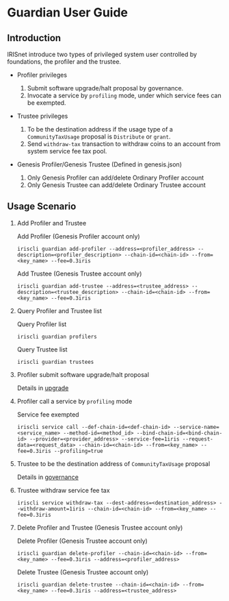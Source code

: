 # Guardian User Guide

## Introduction
IRISnet introduce two types of privileged system user controlled by foundations, the profiler and the trustee. 

* Profiler privileges
    1. Submit software upgrade/halt proposal by governance.
    2. Invocate a service by `profiling` mode, under which service fees can be exempted.
    
* Trustee privileges
    1. To be the destination address if the usage type of a `CommunityTaxUsage` proposal is `Distribute` or `grant`.
    2. Send `withdraw-tax` transaction to withdraw coins to an account from system service fee tax pool.
    
* Genesis Profiler/Genesis Trustee (Defined in genesis.json)
    1. Only Genesis Profiler can add/delete Ordinary Profiler account
    2. Only Genesis Trustee can add/delete Ordinary Trustee account
    
## Usage Scenario
1. Add Profiler and Trustee 

    Add Profiler (Genesis Profiler account only)
    ```shell
    iriscli guardian add-profiler --address=<profiler_address> --description=<profiler_description> --chain-id=<chain-id> --from=<key_name> --fee=0.3iris 
    ```

    Add Trustee (Genesis Trustee account only)
    ```shell
    iriscli guardian add-trustee --address=<trustee_address> --description=<trustee_description> --chain-id=<chain-id> --from=<key_name> --fee=0.3iris 
    ```
    
2. Query Profiler and Trustee list

    Query Profiler list
    ```shell
    iriscli guardian profilers
    ```
    Query Trustee list
    ```shell
    iriscli guardian trustees
    ```
    
3. Profiler submit software upgrade/halt proposal

    Details in [upgrade](upgrade.md)

4. Profiler call a service by `profiling` mode

    Service fee exempted
    ```shell
    iriscli service call --def-chain-id=<def-chain-id> --service-name=<service_name> --method-id=<method_id> --bind-chain-id=<bind-chain-id> --provider=<provider_address> --service-fee=1iris --request-data=<request_data> --chain-id=<chain-id> --from=<key_name> --fee=0.3iris --profiling=true
    ```
    
5. Trustee to be the destination address of `CommunityTaxUsage` proposal

    Details in [governance](governance.md#proposals-on-community-funds-usage)
    
6. Trustee withdraw service fee tax

    ```shell
    iriscli service withdraw-tax --dest-address=<destination_address> --withdraw-amount=1iris --chain-id=<chain-id> --from=<key_name> --fee=0.3iris
    ```
    
7. Delete Profiler and Trustee (Genesis Trustee account only)

    Delete Profiler (Genesis Trustee account only)
    ```shell
    iriscli guardian delete-profiler --chain-id=<chain-id> --from=<key_name> --fee=0.3iris --address=<profiler_address>
    ```
    
    Delete Trustee (Genesis Trustee account only)
    ```shell
    iriscli guardian delete-trustee --chain-id=<chain-id> --from=<key_name> --fee=0.3iris --address=<trustee_address>
    ```
